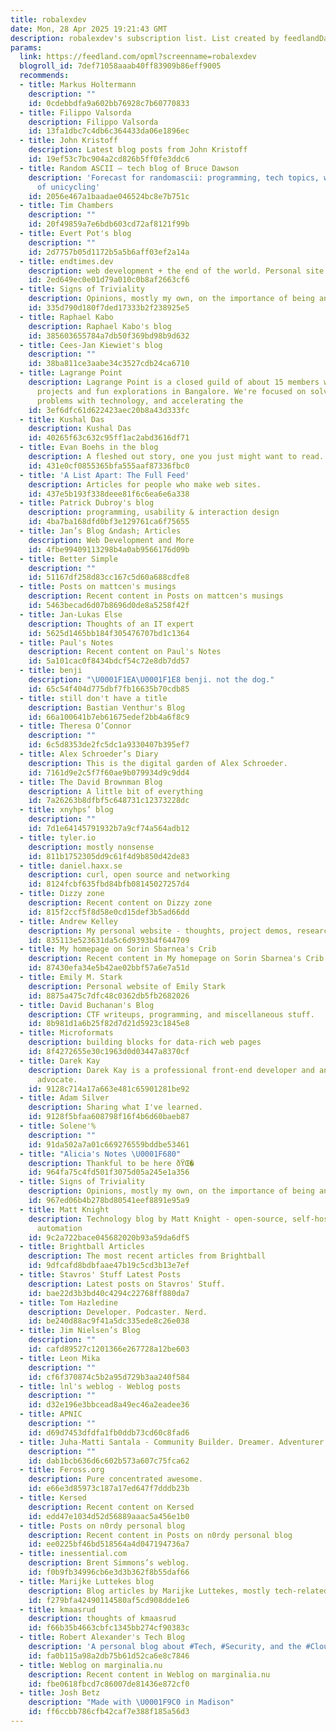 ```yaml
---
title: robalexdev
date: Mon, 28 Apr 2025 19:21:43 GMT
description: robalexdev's subscription list. List created by feedlandDatabase v0.7.54.
params:
  link: https://feedland.com/opml?screenname=robalexdev
  blogroll_id: 7def71058aaab40ff83909b86eff9005
  recommends:
  - title: Markus Holtermann
    description: ""
    id: 0cdebbdfa9a602bb76928c7b60770833
  - title: Filippo Valsorda
    description: Filippo Valsorda
    id: 13fa1dbc7c4db6c364433da06e1896ec
  - title: John Kristoff
    description: Latest blog posts from John Kristoff
    id: 19ef53c7bc904a2cd826b5ff0fe3ddc6
  - title: Random ASCII – tech blog of Bruce Dawson
    description: 'Forecast for randomascii: programming, tech topics, with a chance
      of unicycling'
    id: 2056e467a1baadae046524bc8e7b751c
  - title: Tim Chambers
    description: ""
    id: 20f49859a7e6bdb603cd72af8121f99b
  - title: Evert Pot's blog
    description: ""
    id: 2d7757b05d1172b5a5b6aff03ef2a14a
  - title: endtimes.dev
    description: web development + the end of the world. Personal site of Nathaniel
    id: 2ed649ec0e01d79a010c0b8af2663cf6
  - title: Signs of Triviality
    description: Opinions, mostly my own, on the importance of being and other things.
    id: 335d790d180f7ded17333b2f238925e5
  - title: Raphael Kabo
    description: Raphael Kabo's blog
    id: 385603655784a7db50f369bd98b9d632
  - title: Cees-Jan Kiewiet's blog
    description: ""
    id: 38ba811ce3aabe34c3527cdb24ca6710
  - title: Lagrange Point
    description: Lagrange Point is a closed guild of about 15 members working on moonshot
      projects and fun explorations in Bangalore. We're focused on solving societal
      problems with technology, and accelerating the
    id: 3ef6dfc61d622423aec20b8a43d333fc
  - title: Kushal Das
    description: Kushal Das
    id: 40265f63c632c95ff1ac2abd3616df71
  - title: Evan Boehs in the blog
    description: A fleshed out story, one you just might want to read.
    id: 431e0cf0855365bfa555aaf87336fbc0
  - title: 'A List Apart: The Full Feed'
    description: Articles for people who make web sites.
    id: 437e5b193f338deee81f6c6ea6e6a338
  - title: Patrick Dubroy's blog
    description: programming, usability & interaction design
    id: 4ba7ba168dfd0bf3e129761ca6f75655
  - title: Jan’s Blog &ndash; Articles
    description: Web Development and More
    id: 4fbe99409113298b4a0ab9566176d09b
  - title: Better Simple
    description: ""
    id: 51167df258d83cc167c5d60a688cdfe8
  - title: Posts on mattcen's musings
    description: Recent content in Posts on mattcen's musings
    id: 5463becad6d07b8696d0de8a5258f42f
  - title: Jan-Lukas Else
    description: Thoughts of an IT expert
    id: 5625d1465bb184f305476707bd1c1364
  - title: Paul's Notes
    description: Recent content on Paul's Notes
    id: 5a101cac0f8434bdcf54c72e8db7dd57
  - title: benji
    description: "\U0001F1EA\U0001F1E8 benji. not the dog."
    id: 65c54f404d775dbf7fb16635b70cdb85
  - title: still don't have a title
    description: Bastian Venthur's Blog
    id: 66a100641b7eb61675edef2bb4a6f8c9
  - title: Theresa O’Connor
    description: ""
    id: 6c5d8353de2fc5dc1a9330407b395ef7
  - title: Alex Schroeder’s Diary
    description: This is the digital garden of Alex Schroeder.
    id: 7161d9e2c5f7f60ae9b079934d9c9dd4
  - title: The David Brownman Blog
    description: A little bit of everything
    id: 7a26263b8dfbf5c648731c12373228dc
  - title: xnyhps’ blog
    description: ""
    id: 7d1e64145791932b7a9cf74a564adb12
  - title: tyler.io
    description: mostly nonsense
    id: 811b1752305dd9c61f4d9b850d42de83
  - title: daniel.haxx.se
    description: curl, open source and networking
    id: 8124fcbf635fbd84bfb08145027257d4
  - title: Dizzy zone
    description: Recent content on Dizzy zone
    id: 815f2ccf5f8d58e0cd15def3b5ad66dd
  - title: Andrew Kelley
    description: My personal website - thoughts, project demos, research.
    id: 835113e523631da5c6d9393b4f644709
  - title: My homepage on Sorin Sbarnea's Crib
    description: Recent content in My homepage on Sorin Sbarnea's Crib
    id: 87430efa34e5b42ae02bbf57a6e7a51d
  - title: Emily M. Stark
    description: Personal website of Emily Stark
    id: 8875a475c7dfc48c0362db5fb2682026
  - title: David Buchanan's Blog
    description: CTF writeups, programming, and miscellaneous stuff.
    id: 8b981d1a6b25f82d7d21d5923c1845e8
  - title: Microformats
    description: building blocks for data-rich web pages
    id: 8f4272655e30c1963d0d03447a8370cf
  - title: Darek Kay
    description: Darek Kay is a professional front-end developer and an accessibility
      advocate.
    id: 9128c714a17a663e481c65901281be92
  - title: Adam Silver
    description: Sharing what I've learned.
    id: 9128f5bfaa608798f16f4b6d60baeb87
  - title: Solene'%
    description: ""
    id: 91da502a7a01c669276559bddbe53461
  - title: "Alicia's Notes \U0001F680"
    description: Thankful to be here ðŸŒ�
    id: 964fa75c4fd501f3075d05a245e1a356
  - title: Signs of Triviality
    description: Opinions, mostly my own, on the importance of being and other things.
    id: 967ed06b4b278bd80541eef8891e95a9
  - title: Matt Knight
    description: Technology blog by Matt Knight - open-source, self-hosted and home
      automation
    id: 9c2a722bace045682020b93a59da6df5
  - title: Brightball Articles
    description: The most recent articles from Brightball
    id: 9dfcafd8bdbfaae47b19c5cd3b13e7ef
  - title: Stavros' Stuff Latest Posts
    description: Latest posts on Stavros' Stuff.
    id: bae22d3b3bd40c4294c22768ff880da7
  - title: Tom Hazledine
    description: Developer. Podcaster. Nerd.
    id: be240d88ac9f41a5dc335ede8c26e038
  - title: Jim Nielsen’s Blog
    description: ""
    id: cafd89527c1201366e267728a12be603
  - title: Leon Mika
    description: ""
    id: cf6f370874c5b2a95d729b3aa240f584
  - title: lnl's weblog - Weblog posts
    description: ""
    id: d32e196e3bbcead8a49ec46a2eadee36
  - title: APNIC
    description: ""
    id: d69d7453dfdfa1fb0ddb73cd60c8fad6
  - title: Juha-Matti Santala - Community Builder. Dreamer. Adventurer.
    description: ""
    id: dab1bcb636d6c602b573a607c75fca62
  - title: Feross.org
    description: Pure concentrated awesome.
    id: e66e3d85973c187a17ed647f7dddb23b
  - title: Kersed
    description: Recent content on Kersed
    id: edd47e1034d52d56889aaac5a456e1b0
  - title: Posts on n0rdy personal blog
    description: Recent content in Posts on n0rdy personal blog
    id: ee0225bf46bd518564a4d047194736a7
  - title: inessential.com
    description: Brent Simmons’s weblog.
    id: f0b9fb34996cb6e3d3b362f8b55daf66
  - title: Marijke Luttekes blog
    description: Blog articles by Marijke Luttekes, mostly tech-related.
    id: f279bfa42490114580af5cd908dde1e6
  - title: kmaasrud
    description: thoughts of kmaasrud
    id: f66b35b4663cbfc1345bb274cf90383c
  - title: Robert Alexander's Tech Blog
    description: 'A personal blog about #Tech, #Security, and the #Cloud'
    id: fa0b115a98a2db75b61d52ca6e8c7846
  - title: Weblog on marginalia.nu
    description: Recent content in Weblog on marginalia.nu
    id: fbe0618fbcd7c86007de81436e872cf0
  - title: Josh Betz
    description: "Made with \U0001F9C0 in Madison"
    id: ff6ccbb786cfb42caf7e388f185a56d3
---
```

